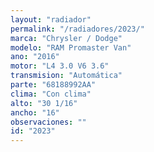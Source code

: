 ```yaml
---
layout: "radiador"
permalink: "/radiadores/2023/"
marca: "Chrysler / Dodge"
modelo: "RAM Promaster Van"
ano: "2016"
motor: "L4 3.0 V6 3.6"
transmision: "Automática"
parte: "68188992AA"
clima: "Con clima"
alto: "30 1/16"
ancho: "16"
observaciones: ""
id: "2023"
---
```


